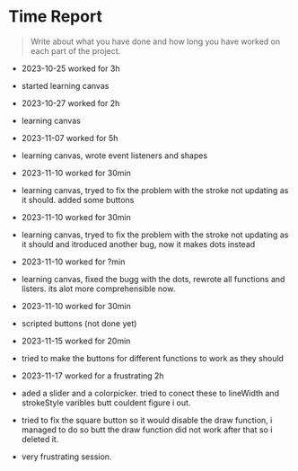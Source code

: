 # Time Report

> Write about what you have done and how long you have worked on each part of the project.




 
  - 2023-10-25 worked for 3h
  - started learning canvas
    
  - 2023-10-27 worked for 2h
  - learning canvas

  - 2023-11-07 worked for 5h
  - learning canvas, wrote event listeners and shapes

  - 2023-11-10 worked for 30min
  - learning canvas, tryed to fix the problem with the stroke not updating as it should. added some buttons

  - 2023-11-10 worked for 30min
  - learning canvas, tryed to fix the problem with the stroke not updating as it should and itroduced another bug, now it makes dots instead

  - 2023-11-10 worked for ?min
  - learning canvas, fixed the bugg with the dots, rewrote all functions and listers. its alot more comprehensible now.

  - 2023-11-10 worked for 30min
  - scripted buttons (not done yet)

  - 2023-11-15 worked for 20min
  - tried to make the buttons for different functions to work as they should

  - 2023-11-17 worked for a frustrating 2h
  - aded a slider and a colorpicker. tried to conect these to lineWidth and strokeStyle varibles butt couldent figure i out.
  - tried to fix the square button so it would disable the draw function, i managed to do so butt the draw function did not work after that so i deleted it.
  - very frustrating session.

    
